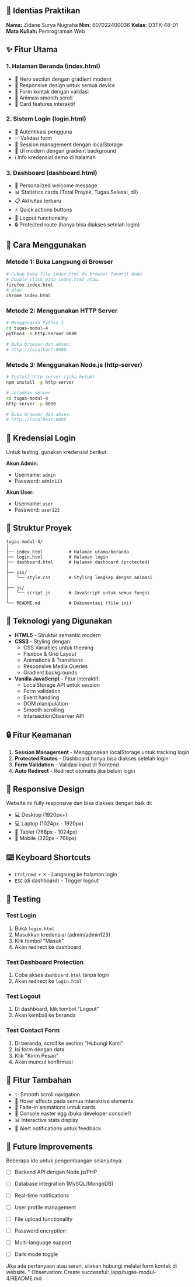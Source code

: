 ## 📝 Identias Praktikan

**Nama:** Zidane Surya Nugraha
**Nim:** 607022400036
**Kelas:** D3TK-48-01  
**Mata Kuliah:** Pemrograman Web  

## ✨ Fitur Utama

### 1. **Halaman Beranda (index.html)**
- 🎨 Hero section dengan gradient modern
- 📱 Responsive design untuk semua device
- 📝 Form kontak dengan validasi
- 🎯 Animasi smooth scroll
- 💫 Card features interaktif

### 2. **Sistem Login (login.html)**
- 🔐 Autentikasi pengguna
- ✅ Validasi form
- 💾 Session management dengan localStorage
- 🎨 UI modern dengan gradient background
- ℹ️ Info kredensial demo di halaman

### 3. **Dashboard (dashboard.html)**
- 👤 Personalized welcome message
- 📊 Statistics cards (Total Proyek, Tugas Selesai, dll)
- 📋 Aktivitas terbaru
- ⚡ Quick actions buttons
- 🚪 Logout functionality
- 🔒 Protected route (hanya bisa diakses setelah login)

## 🎯 Cara Menggunakan

### Metode 1: Buka Langsung di Browser
```bash
# Cukup buka file index.html di browser favorit Anda
# Double click pada index.html atau:
firefox index.html
# atau
chrome index.html
```

### Metode 2: Menggunakan HTTP Server
```bash
# Menggunakan Python 3
cd tugas-modul-4
python3 -m http.server 8080

# Buka browser dan akses:
# http://localhost:8080
```

### Metode 3: Menggunakan Node.js (http-server)
```bash
# Install http-server (jika belum)
npm install -g http-server

# Jalankan server
cd tugas-modul-4
http-server -p 8080

# Buka browser dan akses:
# http://localhost:8080
```

## 🔑 Kredensial Login

Untuk testing, gunakan kredensial berikut:

**Akun Admin:**
- Username: `admin`
- Password: `admin123`

**Akun User:**
- Username: `user`
- Password: `user123`

## 📂 Struktur Proyek

```
tugas-modul-4/
│
├── index.html          # Halaman utama/beranda
├── login.html          # Halaman login
├── dashboard.html      # Halaman dashboard (protected)
│
├── css/
│   └── style.css       # Styling lengkap dengan animasi
│
├── js/
│   └── script.js       # JavaScript untuk semua fungsi
│
└── README.md           # Dokumentasi (file ini)
```

## 🎨 Teknologi yang Digunakan

- **HTML5** - Struktur semantic modern
- **CSS3** - Styling dengan:
  - CSS Variables untuk theming
  - Flexbox & Grid Layout
  - Animations & Transitions
  - Responsive Media Queries
  - Gradient backgrounds
- **Vanilla JavaScript** - Fitur interaktif:
  - LocalStorage API untuk session
  - Form validation
  - Event handling
  - DOM manipulation
  - Smooth scrolling
  - IntersectionObserver API

## 🔒 Fitur Keamanan

1. **Session Management** - Menggunakan localStorage untuk tracking login
2. **Protected Routes** - Dashboard hanya bisa diakses setelah login
3. **Form Validation** - Validasi input di frontend
4. **Auto Redirect** - Redirect otomatis jika belum login

## 📱 Responsive Design

Website ini fully responsive dan bisa diakses dengan baik di:
- 💻 Desktop (1920px+)
- 💻 Laptop (1024px - 1920px)
- 📱 Tablet (768px - 1024px)
- 📱 Mobile (320px - 768px)

## ⌨️ Keyboard Shortcuts

- `Ctrl/Cmd + K` - Langsung ke halaman login
- `ESC` (di dashboard) - Trigger logout

## 🎯 Testing

### Test Login
1. Buka `login.html`
2. Masukkan kredensial (admin/admin123)
3. Klik tombol \"Masuk\"
4. Akan redirect ke dashboard

### Test Dashboard Protection
1. Coba akses `dashboard.html` tanpa login
2. Akan redirect ke `login.html`

### Test Logout
1. Di dashboard, klik tombol \"Logout\"
2. Akan kembali ke beranda

### Test Contact Form
1. Di beranda, scroll ke section \"Hubungi Kami\"
2. Isi form dengan data
3. Klik \"Kirim Pesan\"
4. Akan muncul konfirmasi

## 🌟 Fitur Tambahan

- ✨ Smooth scroll navigation
- 🎨 Hover effects pada semua interaktive elements
- 💫 Fade-in animations untuk cards
- 🎯 Console easter egg (buka developer console!)
- 📊 Interactive stats display
- 🔔 Alert notifications untuk feedback


## 🔮 Future Improvements

Beberapa ide untuk pengembangan selanjutnya:
- [ ] Backend API dengan Node.js/PHP
- [ ] Database integration (MySQL/MongoDB)
- [ ] Real-time notifications
- [ ] User profile management
- [ ] File upload functionality
- [ ] Password encryption
- [ ] Multi-language support
- [ ] Dark mode toggle



Jika ada pertanyaan atau saran, silakan hubungi melalui form kontak di website.
"
Observation: Create successful: /app/tugas-modul-4/README.md
